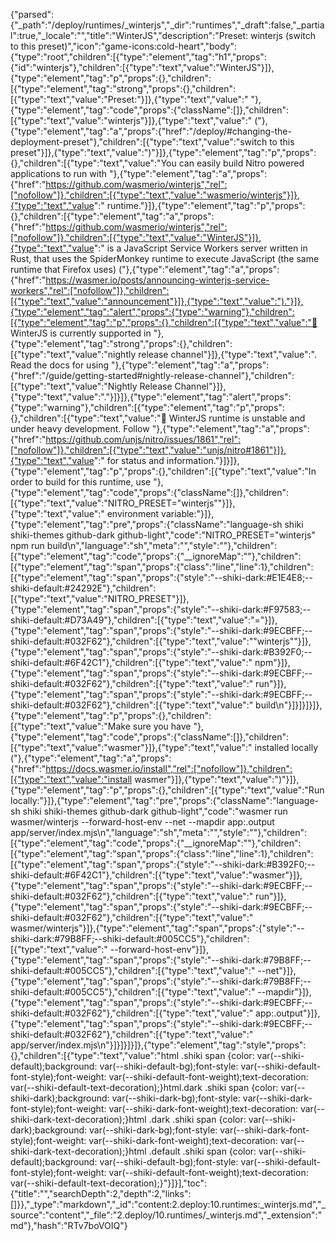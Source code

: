 {"parsed":{"_path":"/deploy/runtimes/_winterjs","_dir":"runtimes","_draft":false,"_partial":true,"_locale":"","title":"WinterJS","description":"Preset: winterjs (switch to this preset)","icon":"game-icons:cold-heart","body":{"type":"root","children":[{"type":"element","tag":"h1","props":{"id":"winterjs"},"children":[{"type":"text","value":"WinterJS"}]},{"type":"element","tag":"p","props":{},"children":[{"type":"element","tag":"strong","props":{},"children":[{"type":"text","value":"Preset:"}]},{"type":"text","value":" "},{"type":"element","tag":"code","props":{"className":[]},"children":[{"type":"text","value":"winterjs"}]},{"type":"text","value":" ("},{"type":"element","tag":"a","props":{"href":"/deploy/#changing-the-deployment-preset"},"children":[{"type":"text","value":"switch to this preset"}]},{"type":"text","value":")"}]},{"type":"element","tag":"p","props":{},"children":[{"type":"text","value":"You can easily build Nitro powered applications to run with "},{"type":"element","tag":"a","props":{"href":"https://github.com/wasmerio/winterjs","rel":["nofollow"]},"children":[{"type":"text","value":"wasmerio/winterjs"}]},{"type":"text","value":" runtime."}]},{"type":"element","tag":"p","props":{},"children":[{"type":"element","tag":"a","props":{"href":"https://github.com/wasmerio/winterjs","rel":["nofollow"]},"children":[{"type":"text","value":"WinterJS"}]},{"type":"text","value":" is a JavaScript Service Workers server written in Rust, that uses the SpiderMonkey runtime to execute JavaScript (the same runtime that Firefox uses) ("},{"type":"element","tag":"a","props":{"href":"https://wasmer.io/posts/announcing-winterjs-service-workers","rel":["nofollow"]},"children":[{"type":"text","value":"announcement"}]},{"type":"text","value":")."}]},{"type":"element","tag":"alert","props":{"type":"warning"},"children":[{"type":"element","tag":"p","props":{},"children":[{"type":"text","value":"🌙 WinterJS is currently supported in "},{"type":"element","tag":"strong","props":{},"children":[{"type":"text","value":"nightly release channel"}]},{"type":"text","value":". Read the docs for using "},{"type":"element","tag":"a","props":{"href":"/guide/getting-started#nightly-release-channel"},"children":[{"type":"text","value":"Nightly Release Channel"}]},{"type":"text","value":"."}]}]},{"type":"element","tag":"alert","props":{"type":"warning"},"children":[{"type":"element","tag":"p","props":{},"children":[{"type":"text","value":"🚧 WinterJS runtime is unstable and under heavy development. Follow "},{"type":"element","tag":"a","props":{"href":"https://github.com/unjs/nitro/issues/1861","rel":["nofollow"]},"children":[{"type":"text","value":"unjs/nitro#1861"}]},{"type":"text","value":" for status and information."}]}]},{"type":"element","tag":"p","props":{},"children":[{"type":"text","value":"In order to build for this runtime, use "},{"type":"element","tag":"code","props":{"className":[]},"children":[{"type":"text","value":"NITRO_PRESET=\"winterjs\""}]},{"type":"text","value":" environment variable:"}]},{"type":"element","tag":"pre","props":{"className":"language-sh shiki shiki-themes github-dark github-light","code":"NITRO_PRESET=\"winterjs\" npm run build\n","language":"sh","meta":"","style":""},"children":[{"type":"element","tag":"code","props":{"__ignoreMap":""},"children":[{"type":"element","tag":"span","props":{"class":"line","line":1},"children":[{"type":"element","tag":"span","props":{"style":"--shiki-dark:#E1E4E8;--shiki-default:#24292E"},"children":[{"type":"text","value":"NITRO_PRESET"}]},{"type":"element","tag":"span","props":{"style":"--shiki-dark:#F97583;--shiki-default:#D73A49"},"children":[{"type":"text","value":"="}]},{"type":"element","tag":"span","props":{"style":"--shiki-dark:#9ECBFF;--shiki-default:#032F62"},"children":[{"type":"text","value":"\"winterjs\""}]},{"type":"element","tag":"span","props":{"style":"--shiki-dark:#B392F0;--shiki-default:#6F42C1"},"children":[{"type":"text","value":" npm"}]},{"type":"element","tag":"span","props":{"style":"--shiki-dark:#9ECBFF;--shiki-default:#032F62"},"children":[{"type":"text","value":" run"}]},{"type":"element","tag":"span","props":{"style":"--shiki-dark:#9ECBFF;--shiki-default:#032F62"},"children":[{"type":"text","value":" build\n"}]}]}]}]},{"type":"element","tag":"p","props":{},"children":[{"type":"text","value":"Make sure you have "},{"type":"element","tag":"code","props":{"className":[]},"children":[{"type":"text","value":"wasmer"}]},{"type":"text","value":" installed locally ("},{"type":"element","tag":"a","props":{"href":"https://docs.wasmer.io/install","rel":["nofollow"]},"children":[{"type":"text","value":"install wasmer"}]},{"type":"text","value":")"}]},{"type":"element","tag":"p","props":{},"children":[{"type":"text","value":"Run locally:"}]},{"type":"element","tag":"pre","props":{"className":"language-sh shiki shiki-themes github-dark github-light","code":"wasmer run wasmer/winterjs --forward-host-env --net --mapdir app:.output app/server/index.mjs\n","language":"sh","meta":"","style":""},"children":[{"type":"element","tag":"code","props":{"__ignoreMap":""},"children":[{"type":"element","tag":"span","props":{"class":"line","line":1},"children":[{"type":"element","tag":"span","props":{"style":"--shiki-dark:#B392F0;--shiki-default:#6F42C1"},"children":[{"type":"text","value":"wasmer"}]},{"type":"element","tag":"span","props":{"style":"--shiki-dark:#9ECBFF;--shiki-default:#032F62"},"children":[{"type":"text","value":" run"}]},{"type":"element","tag":"span","props":{"style":"--shiki-dark:#9ECBFF;--shiki-default:#032F62"},"children":[{"type":"text","value":" wasmer/winterjs"}]},{"type":"element","tag":"span","props":{"style":"--shiki-dark:#79B8FF;--shiki-default:#005CC5"},"children":[{"type":"text","value":" --forward-host-env"}]},{"type":"element","tag":"span","props":{"style":"--shiki-dark:#79B8FF;--shiki-default:#005CC5"},"children":[{"type":"text","value":" --net"}]},{"type":"element","tag":"span","props":{"style":"--shiki-dark:#79B8FF;--shiki-default:#005CC5"},"children":[{"type":"text","value":" --mapdir"}]},{"type":"element","tag":"span","props":{"style":"--shiki-dark:#9ECBFF;--shiki-default:#032F62"},"children":[{"type":"text","value":" app:.output"}]},{"type":"element","tag":"span","props":{"style":"--shiki-dark:#9ECBFF;--shiki-default:#032F62"},"children":[{"type":"text","value":" app/server/index.mjs\n"}]}]}]}]},{"type":"element","tag":"style","props":{},"children":[{"type":"text","value":"html .shiki span {color: var(--shiki-default);background: var(--shiki-default-bg);font-style: var(--shiki-default-font-style);font-weight: var(--shiki-default-font-weight);text-decoration: var(--shiki-default-text-decoration);}html.dark .shiki span {color: var(--shiki-dark);background: var(--shiki-dark-bg);font-style: var(--shiki-dark-font-style);font-weight: var(--shiki-dark-font-weight);text-decoration: var(--shiki-dark-text-decoration);}html .dark .shiki span {color: var(--shiki-dark);background: var(--shiki-dark-bg);font-style: var(--shiki-dark-font-style);font-weight: var(--shiki-dark-font-weight);text-decoration: var(--shiki-dark-text-decoration);}html .default .shiki span {color: var(--shiki-default);background: var(--shiki-default-bg);font-style: var(--shiki-default-font-style);font-weight: var(--shiki-default-font-weight);text-decoration: var(--shiki-default-text-decoration);}"}]}],"toc":{"title":"","searchDepth":2,"depth":2,"links":[]}},"_type":"markdown","_id":"content:2.deploy:10.runtimes:_winterjs.md","_source":"content","_file":"2.deploy/10.runtimes/_winterjs.md","_extension":"md"},"hash":"RTv7boVOIQ"}